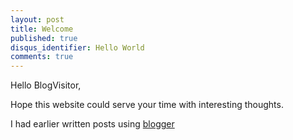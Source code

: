 ```yaml
---
layout: post
title: Welcome 
published: true
disqus_identifier: Hello World
comments: true
---
```


Hello BlogVisitor,

Hope this website could serve your time with interesting thoughts.

I had earlier written posts using [blogger](http://www.gansai.blogspot.in)
